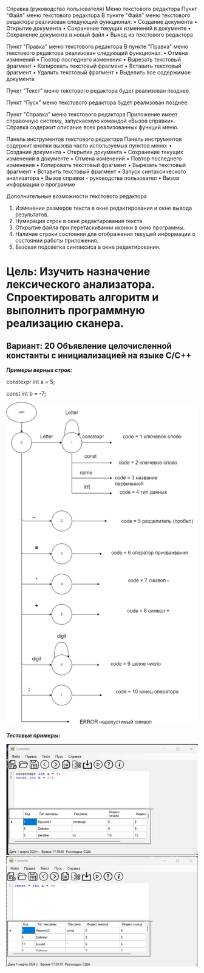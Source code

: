 Справка (руководство пользователя)
Меню текстового редактора
Пункт "Файл" меню текстового редактора
В пункте "Файл" меню текстового редактора реализован следующий функционал:
•	Создание документа
•	Открытие документа
•	Сохранение текущих изменений в документе
•	Сохранение документа в новый файл
•	Выход из текстового редактора

Пункт "Правка" меню текстового редактора
В пункте "Правка" меню текстового редактора реализован следующий функционал:
•	Отмена изменений
•	Повтор последнего изменения
•	Вырезать текстовый фрагмент
•	Копировать текстовый фрагмент
•	Вставить текстовый фрагмент
•	Удалить текстовый фрагмент
•	Выделить все содержимое документа
 

Пункт "Текст" меню текстового редактора будет реализован позднее.


Пункт "Пуск" меню текстового редактора будет реализован позднее.
 

Пункт "Справка" меню текстового редактора
Приложение имеет справочную систему, запускаемую командой «Вызов справки».
Справка содержит описание всех реализованных функций меню.

Панель инструментов текстового редактора
Панель инструментов содержит кнопки вызова часто используемых пунктов меню:
•	Создание документа 
•	Открытие документа
•	Сохранение текущих изменений в документе 
•	Отмена изменений 
•	Повтор последнего изменения 
•	Копировать текстовый фрагмент 
•	Вырезать текстовый фрагмент 
•	Вставить текстовый фрагмент 
•	Запуск синтаксического анализатора
•	Вызов справки - руководства пользовател
•	Вызов информации о программе

Дополнительные возможности текстового редактора
1.	Изменение размеров текста в окне редактирования и окне вывода результатов.
2.	Нумерация строк в окне редактирования текста.
3.	Открытие файла при перетаскивании иконки в окно программы.
4.	Наличие строки состояния для отображения текущей информации о состоянии работы приложения.
5.	Базовая подсветка синтаксиса в окне редактирования.
<html>

<head>
<h1>Цель: Изучить назначение лексического анализатора. Спроектировать алгоритм и выполнить программную реализацию сканера.</h1>
<h2>Вариант: 20 Объявление целочисленной константы с инициализацией на языке C/C++</h2>
</head>

<body>
<p><b><i>Примеры верных строк:</b></i></p>
<p>constexpr int a = 5; </p>
<p>const int b = -7; </p>
<img src = "лаба 2 автомат.drawio.png" style="width: 700px">
<p><b><i>Тестовые примеры:</b></i></p>
<img src = "test1.png" style="width: 700px">
<img src = "test2.png" style="width: 700px">
</body>

</html>


